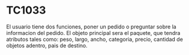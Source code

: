 # TC1033
El usuario tiene dos funciones, poner un pedido o preguntar sobre la informacion del pedido. El objeto principal sera el paquete, que tendra atributos tales como: peso, largo, ancho, categoria, precio, cantidad de objetos adentro, pais de destino. 
